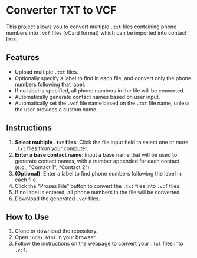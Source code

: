 # Converter TXT to VCF

This project allows you to convert multiple `.txt` files containing phone numbers into `.vcf` files (vCard format) which can be imported into contact lists.

## Features

- Upload multiple `.txt` files.
- Optionally specify a label to find in each file, and convert only the phone numbers following that label.
- If no label is specified, all phone numbers in the file will be converted.
- Automatically generate contact names based on user input.
- Automatically set the `.vcf` file name based on the `.txt` file name, unless the user provides a custom name.

## Instructions

1. **Select multiple `.txt` files**: Click the file input field to select one or more `.txt` files from your computer.
2. **Enter a base contact name**: Input a base name that will be used to generate contact names, with a number appended for each contact (e.g., "Contact 1", "Contact 2").
3. **(Optional)**: Enter a label to find phone numbers following the label in each file.
4. Click the "Proses File" button to convert the `.txt` files into `.vcf` files.
5. If no label is entered, all phone numbers in the file will be converted.
6. Download the generated `.vcf` files.

## How to Use

1. Clone or download the repository.
2. Open `index.html` in your browser.
3. Follow the instructions on the webpage to convert your `.txt` files into `.vcf`.